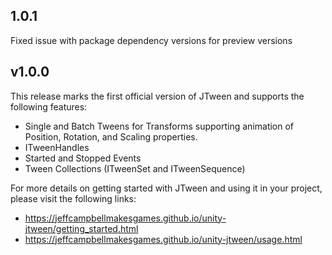 ## 1.0.1

Fixed issue with package dependency versions for preview versions

## v1.0.0

This release marks the first official version of JTween and supports the following features:
* Single and Batch Tweens for Transforms supporting animation of Position, Rotation, and Scaling properties.
* ITweenHandles
* Started and Stopped Events
* Tween Collections (ITweenSet and ITweenSequence)

For more details on getting started with JTween and using it in your project, please visit the following links:
* https://jeffcampbellmakesgames.github.io/unity-jtween/getting_started.html
* https://jeffcampbellmakesgames.github.io/unity-jtween/usage.html
